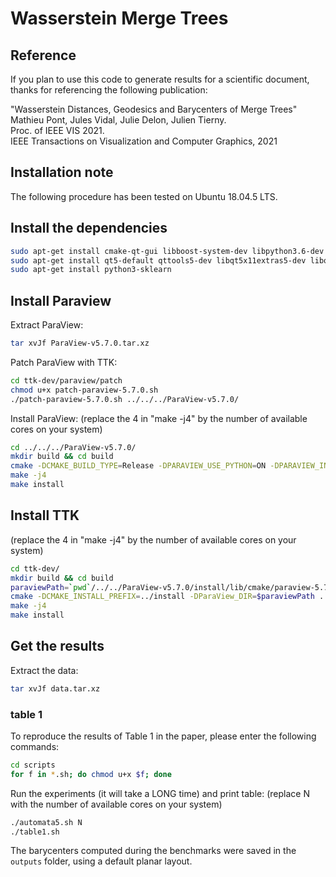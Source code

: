 # Wasserstein Merge Trees

## Reference

If you plan to use this code to generate results for a scientific document, thanks for referencing the following publication:

"Wasserstein Distances, Geodesics and Barycenters of Merge Trees"  
Mathieu Pont, Jules Vidal, Julie Delon, Julien Tierny.  
Proc. of IEEE VIS 2021.  
IEEE Transactions on Visualization and Computer Graphics, 2021  

## Installation note

The following procedure has been tested on Ubuntu 18.04.5 LTS.

## Install the dependencies

```bash
sudo apt-get install cmake-qt-gui libboost-system-dev libpython3.6-dev libxt-dev
sudo apt-get install qt5-default qttools5-dev libqt5x11extras5-dev libqt5svg5-dev qtxmlpatterns5-dev-tools 
sudo apt-get install python3-sklearn 
```

## Install Paraview

Extract ParaView:

```bash
tar xvJf ParaView-v5.7.0.tar.xz
```

Patch ParaView with TTK:

```bash
cd ttk-dev/paraview/patch
chmod u+x patch-paraview-5.7.0.sh
./patch-paraview-5.7.0.sh ../../../ParaView-v5.7.0/
```

Install ParaView:
(replace the 4 in "make -j4" by the number of available cores on your system)

```bash
cd ../../../ParaView-v5.7.0/
mkdir build && cd build
cmake -DCMAKE_BUILD_TYPE=Release -DPARAVIEW_USE_PYTHON=ON -DPARAVIEW_INSTALL_DEVELOPMENT_FILES=ON -DPARAVIEW_PYTHON_VERSION=3 -DCMAKE_INSTALL_PREFIX=../install ..
make -j4
make install
```

## Install TTK

(replace the 4 in "make -j4" by the number of available cores on your system)

```bash
cd ttk-dev/
mkdir build && cd build
paraviewPath=`pwd`/../../ParaView-v5.7.0/install/lib/cmake/paraview-5.7
cmake -DCMAKE_INSTALL_PREFIX=../install -DParaView_DIR=$paraviewPath ..
make -j4
make install
```

## Get the results

Extract the data:

```bash
tar xvJf data.tar.xz
```

### table 1

To reproduce the results of Table 1 in the paper, please enter the following commands:

```bash
cd scripts
for f in *.sh; do chmod u+x $f; done
```

Run the experiments (it will take a LONG time) and print table:
(replace N with the number of available cores on your system)

```bash
./automata5.sh N
./table1.sh
```

The barycenters computed during the benchmarks were saved in the `outputs` folder, using a default planar layout.
